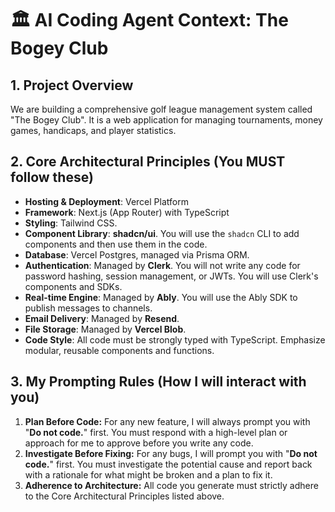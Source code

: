 # 🏛️ AI Coding Agent Context: The Bogey Club

## 1. Project Overview

We are building a comprehensive golf league management system called "The Bogey Club". It is a web application for managing tournaments, money games, handicaps, and player statistics.

## 2. Core Architectural Principles (You MUST follow these)

- **Hosting & Deployment**: Vercel Platform
- **Framework**: Next.js (App Router) with TypeScript
- **Styling**: Tailwind CSS.
- **Component Library**: **shadcn/ui**. You will use the `shadcn` CLI to add components and then use them in the code.
- **Database**: Vercel Postgres, managed via Prisma ORM.
- **Authentication**: Managed by **Clerk**. You will not write any code for password hashing, session management, or JWTs. You will use Clerk's components and SDKs.
- **Real-time Engine**: Managed by **Ably**. You will use the Ably SDK to publish messages to channels.
- **Email Delivery**: Managed by **Resend**.
- **File Storage**: Managed by **Vercel Blob**.
- **Code Style**: All code must be strongly typed with TypeScript. Emphasize modular, reusable components and functions.

## 3. My Prompting Rules (How I will interact with you)

1. **Plan Before Code:** For any new feature, I will always prompt you with "**Do not code.**" first. You must respond with a high-level plan or approach for me to approve before you write any code.
2. **Investigate Before Fixing:** For any bugs, I will prompt you with "**Do not code.**" first. You must investigate the potential cause and report back with a rationale for what might be broken and a plan to fix it.
3. **Adherence to Architecture:** All code you generate must strictly adhere to the Core Architectural Principles listed above.
